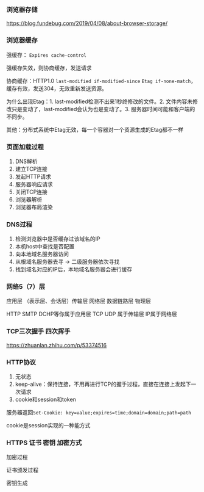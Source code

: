 ### 浏览器存储

https://blog.fundebug.com/2019/04/08/about-browser-storage/

### 浏览器缓存

强缓存： `Expires cache-control`

强缓存失效，则协商缓存，发送请求

协商缓存：HTTP1.0 `last-modified if-modified-since` `Etag if-none-match`，缓存有效，发送304，无效重新发送资源。

为什么出现Etag：1. last-modified检测不出来1秒终修改的文件。2. 文件内容未修改只是变动了，last-modified会认为也是变动了。3. 服务器时间可能和客户端的不同步。

其他：分布式系统中Etag无效，每一个容器对一个资源生成的Etag都不一样

### 页面加载过程

1. DNS解析
2. 建立TCP连接
3. 发起HTTP请求
4. 服务器响应请求
5. 关闭TCP连接
6. 浏览器解析
7. 浏览器布局渲染



### DNS过程

1. 检测浏览器中是否缓存过该域名的IP
2. 本机host中查找是否配置
3. 向本地域名服务器访问
4. 从根域名服务器去寻 -> 二级服务器依次寻找
5. 找到域名对应的IP后，本地域名服务器会进行缓存



### 网络5（7）层

应用层 （表示层、会话层）传输层 网络层 数据链路层 物理层

HTTP SMTP DCHP等你属于应用层   TCP UDP 属于传输层 IP属于网络层



### TCP三次握手 四次挥手

https://zhuanlan.zhihu.com/p/53374516



### HTTP协议

1. 无状态
2. keep-alive：保持连接，不用再进行TCP的握手过程，直接在连接上发起下一次请求
3. cookie和session和token

服务器返回`Set-Cookie: key=value;expires=time;domain=domain;path=path`

cookie是session实现的一种能方式

### HTTPS 证书 密钥 加密方式

加密过程

证书颁发过程

密钥生成











